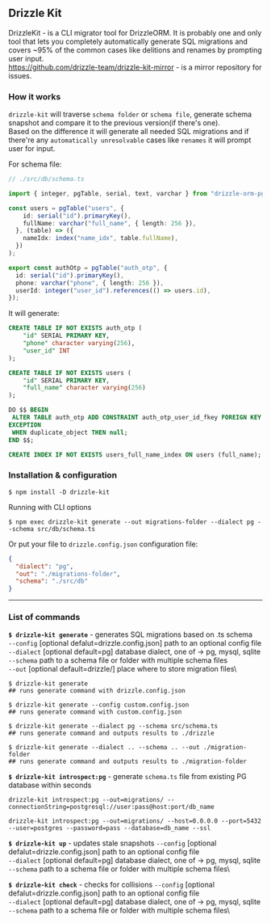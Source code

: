 ## Drizzle Kit
DrizzleKit - is a CLI migrator tool for DrizzleORM. It is probably one and only tool that lets you completely automatically generate SQL migrations and covers ~95% of the common cases like delitions and renames by prompting user input.\
https://github.com/drizzle-team/drizzle-kit-mirror - is a mirror repository for issues.

### How it works
`drizzle-kit` will traverse `schema folder` or `schema file`, generate schema snapshot and compare it to the previous version(if there's one).\
 Based on the difference it will generate all needed SQL migrations and if there're any `automatically unresolvable` cases like `renames` it will prompt user for input.

For schema file:
```typescript
// ./src/db/schema.ts

import { integer, pgTable, serial, text, varchar } from "drizzle-orm-pg";

const users = pgTable("users", {
    id: serial("id").primaryKey(),
    fullName: varchar("full_name", { length: 256 }),
  }, (table) => ({
    nameIdx: index("name_idx", table.fullName),
  })
);

export const authOtp = pgTable("auth_otp", {
  id: serial("id").primaryKey(),
  phone: varchar("phone", { length: 256 }),
  userId: integer("user_id").references(() => users.id),
});
```
It will generate:
```SQL
CREATE TABLE IF NOT EXISTS auth_otp (
	"id" SERIAL PRIMARY KEY,
	"phone" character varying(256),
	"user_id" INT
);

CREATE TABLE IF NOT EXISTS users (
	"id" SERIAL PRIMARY KEY,
	"full_name" character varying(256)
);

DO $$ BEGIN
 ALTER TABLE auth_otp ADD CONSTRAINT auth_otp_user_id_fkey FOREIGN KEY ("user_id") REFERENCES users(id);
EXCEPTION
 WHEN duplicate_object THEN null;
END $$;

CREATE INDEX IF NOT EXISTS users_full_name_index ON users (full_name);
```

### Installation & configuration
```shell
$ npm install -D drizzle-kit
```

Running with CLI options
```shell
$ npm exec drizzle-kit generate --out migrations-folder --dialect pg --schema src/db/schema.ts
```

Or put your file to `drizzle.config.json` configuration file:
```json
{
  "dialect": "pg",
  "out": "./migrations-folder",
  "schema": "./src/db"
}
```
---
### List of commands
**`$ drizzle-kit generate`** - generates SQL migrations based on .ts schema\
`--config` [optional defalut=drizzle.config.json] path to an optional config file\
`--dialect` [optional default=pg] database dialect, one of -> pg, mysql, sqlite\
`--schema` path to a schema file or folder with multiple schema files\
`--out` [optional default=drizzle/] place where to store migration files\
```shell
$ drizzle-kit generate 
## runs generate command with drizzle.config.json 

$ drizzle-kit generate --config custom.config.json
## runs generate command with custom.config.json 

$ drizzle-kit generate --dialect pg --schema src/schema.ts
## runs generate command and outputs results to ./drizzle

$ drizzle-kit generate --dialect .. --schema .. --out ./migration-folder
## runs generate command and outputs results to ./migration-folder
```  


**`$ drizzle-kit introspect:pg`** - generate `schema.ts` file from existing PG database within seconds
```shell
drizzle-kit introspect:pg --out=migrations/ --connectionString=postgresql://user:pass@host:port/db_name

drizzle-kit introspect:pg --out=migrations/ --host=0.0.0.0 --port=5432 --user=postgres --password=pass --database=db_name --ssl
```

**`$ drizzle-kit up`** - updates stale snapshots
`--config` [optional defalut=drizzle.config.json] path to an optional config file\
`--dialect` [optional default=pg] database dialect, one of -> pg, mysql, sqlite\
`--schema` path to a schema file or folder with multiple schema files\

**`$ drizzle-kit check`** - checks for collisions
`--config` [optional defalut=drizzle.config.json] path to an optional config file\
`--dialect` [optional default=pg] database dialect, one of -> pg, mysql, sqlite\
`--schema` path to a schema file or folder with multiple schema files\



